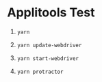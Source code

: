 Applitools Test
===============

1. `yarn`

2. `yarn update-webdriver`

3. `yarn start-webdriver`

4. `yarn protractor`
